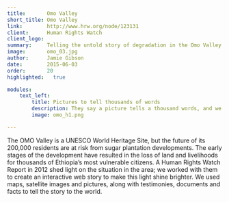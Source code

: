 ```yaml
---
title:       Omo Valley
short_title: Omo Valley
link:        http://www.hrw.org/node/123131
client:      Human Rights Watch
client_logo: 
summary:     Telling the untold story of degradation in the Omo Valley
image:       omo_03.jpg
author:      Jamie Gibson
date:        2015-06-03
order:       20
highlighted:   true

modules:
    text_left:
        title: Pictures to tell thousands of words
        description: They say a picture tells a thousand words, and we think this principle is most striking in these cases which gain very little attention. Clear visualisations that tell a compelling story are essential for the success of all our projects, so we are proud to use our expertise in this area to raise awareness of the problems facing the population relying on the OMO valley for their survival.  
        image: omo_h1.png

---
```

The OMO Valley is a UNESCO World Heritage Site, but the future of its 200,000 residents are at risk from sugar plantation developments. The early stages of the development have resulted in the loss of land and livelihoods for thousands of Ethiopia’s most vulnerable citizens. A Human Rights Watch Report in 2012 shed light on the situation in the area; we worked with them to create an interactive web story to make this light shine brighter. We used  maps, satellite images and pictures, along with testimonies, documents and facts to tell the story to the world.
